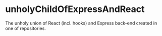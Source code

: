 # unholyChildOfExpressAndReact
The unholy union of React (incl. hooks) and Express back-end created in one of repositories.
